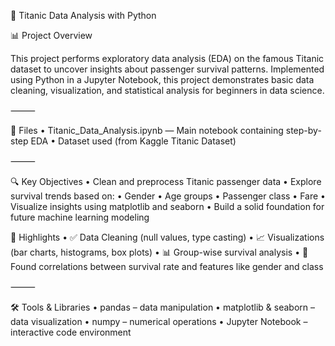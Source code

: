 🚢 Titanic Data Analysis with Python

📊 Project Overview

This project performs exploratory data analysis (EDA) on the famous Titanic dataset to uncover insights about passenger survival patterns. Implemented using Python in a Jupyter Notebook, this project demonstrates basic data cleaning, visualization, and statistical analysis for beginners in data science.

⸻

📁 Files
	•	Titanic_Data_Analysis.ipynb — Main notebook containing step-by-step EDA
	•	Dataset used (from Kaggle Titanic Dataset)

⸻

🔍 Key Objectives
	•	Clean and preprocess Titanic passenger data
	•	Explore survival trends based on:
	•	Gender
	•	Age groups
	•	Passenger class
	•	Fare
	•	Visualize insights using matplotlib and seaborn
	•	Build a solid foundation for future machine learning modeling

📌 Highlights
	•	✅ Data Cleaning (null values, type casting)
	•	📈 Visualizations (bar charts, histograms, box plots)
	•	📊 Group-wise survival analysis
	•	🎯 Found correlations between survival rate and features like gender and class

⸻

🛠️ Tools & Libraries
	•	pandas – data manipulation
	•	matplotlib & seaborn – data visualization
	•	numpy – numerical operations
	•	Jupyter Notebook – interactive code environment
